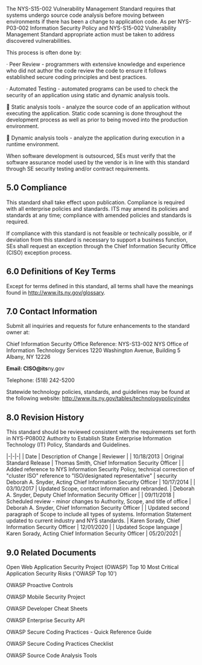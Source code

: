 The NYS-S15-002 Vulnerability Management Standard requires that systems undergo source code analysis before moving between environments if there has been a change to application code. As per NYS-P03-002 Information Security Policy and NYS-S15-002 Vulnerability Management Standard appropriate action must be taken to address discovered vulnerabilities.

This process is often done by:

· Peer Review - programmers with extensive knowledge and experience who did not author the code review the code to ensure it follows established secure coding principles and best practices.

· Automated Testing - automated programs can be used to check the security of an application using static and dynamic analysis tools.

 Static analysis tools - analyze the source code of an application without executing the application. Static code scanning is done throughout the development process as well as prior to being moved into the production environment.

 Dynamic analysis tools - analyze the application during execution in a runtime environment.

When software development is outsourced, SEs must verify that the software assurance model used by the vendor is in line with this standard through SE security testing and/or contract requirements.

## **5.0 Compliance**

This standard shall take effect upon publication. Compliance is required with all enterprise policies and standards. ITS may amend its policies and standards at any time; compliance with amended policies and standards is required.

If compliance with this standard is not feasible or technically possible, or if deviation from this standard is necessary to support a business function, SEs shall request an exception through the Chief Information Security Office (CISO) exception process.

## **6.0 Definitions of Key Terms**

Except for terms defined in this standard, all terms shall have the meanings found in http://www.its.ny.gov/glossary.

## **7.0 Contact Information**

Submit all inquiries and requests for future enhancements to the standard owner at:

Chief Information Security Office Reference: NYS-S13-002 NYS Office of Information Technology Services 1220 Washington Avenue, Building 5 Albany, NY 12226

**Email: CISO@its**ny.gov

Telephone: (518) 242-5200

Statewide technology policies, standards, and guidelines may be found at the following website: http://www.its.ny.gov/tables/technologypolicyindex

## **8.0 Revision History**

This standard should be reviewed consistent with the requirements set forth in NYS-P08002 Authority to Establish State Enterprise Information Technology (IT) Policy, Standards and Guidelines.

|-|-|-|
| Date | Description of Change | Reviewer |
| 10/18/2013 | Original Standard Release | Thomas Smith, Chief  Information Security  Officer |
| Added reference to NYS Information Security  Policy, technical correction of "cluster ISO"  reference to "ISO/designated representative" | security Deborah A. Snyder,  Acting Chief Information  Security Officer | 10/17/2014 |
| 03/10/2017 | Updated Scope, contact information and rebranded. | Deborah A. Snyder,  Deputy Chief Information  Security Officer |
| 09/11/2018 | Scheduled review - minor changes to Authority,  Scope, and title of office | Deborah A. Snyder,  Chief Information  Security Officer |
| Updated second paragraph of Scope to include  all types of systems. Information Statement  updated to current industry and NYS standards. | Karen Sorady, Chief  Information Security  Officer | 12/01/2020 |
| Updated Scope language | Karen Sorady, Acting  Chief Information  Security Officer | 05/20/2021 |

## **9.0 Related Documents**

Open Web Application Security Project (OWASP) Top 10 Most Critical Application Security Risks ('OWASP Top 10')

OWASP Proactive Controls

OWASP Mobile Security Project

OWASP Developer Cheat Sheets

OWASP Enterprise Security API

OWASP Secure Coding Practices - Quick Reference Guide

OWASP Secure Coding Practices Checklist

OWASP Source Code Analysis Tools